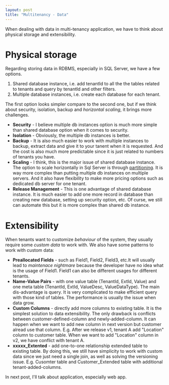 ```yaml
---
layout: post
title: "Multitenancy - Data"
---
```


When dealing with data in multi-tenancy application, we have to think about physical storage and extensibility.

# Physical storage

Regarding storing data in RDBMS, especially in SQL Server, we have a few options.

1. Shared database instance, i.e. add tenantId to all the the tables related to tenants and query by tenantId and other filters.
2. Multiple database instances, i.e. create each database for each tenant.

The first option looks simpler compare to the second one, but if we think about security, isolation, backup and _horizontal scaling_, it brings more challenges.

 - **Security** - I believe multiple db instances option is much more simple than shared database option when it comes to security.
 - **Isolation** - Obviously, the multiple db instances is better.
 - **Backup** - It is also much easier to work with multiple instances to backup, extract data and give it to your tanent when it is requested. And the cost is also much more predictable since it is just related to numbers of tenants you have.
 - **Scaling** - I think, this is the major issue of shared database instance. The option to scale horizontally in Sql Server is through [partitioning][]. It is way more complex than putting multiple db instances on multiple servers. And it also have flexibility to make more pricing options such as dedicated db server for one tenant.
 - **Release Management** - This is one advantage of shared database instance. It is much easier to add one more record in database than creating new database, setting up security option, etc. Of curse, we still can automate this but it is more complex than shared db instance.
 
# Extensibility

When tenants want to customize _behaviour_ of the system, they usually require some _custom data_ to work with. We also have some patterns to work with custom data:

 - **Preallocated Fields** - such as Field1, Field2, Field3, etc.It will usually lead to _maintenace nightmare_ because the developer have no idea what is the usage of Field1. Field1 can also be different usages for different tenants.
 - **Name-Value Pairs** - with one value table (TenantId, ExtId, Value) and one meta table (TenantId, ExtId, ValueDesc, ValueDataType). The main dis-advantage is query. It is very complicated to make efficient query with those kind of tables. The performance is usually the issue when data grow.
 - **Custom Columns** - directly add more columns to existing table. It is the simplest solution to data extensibility. The only drawback is conflicts between customer-defined-column and newly-added-column. It can happen when we want to add new column in next version but customer alread use that column. E.g. After we release v1, tenant A add "Location" column to customer table. When we want to add "Location" column in v2, we have conflict with tenant A.
 - **xxxxx_Extented** - add one-to-one relationship extended table to existing table. By doing this, we still have simplicity to work with custom data since we just need a single join, as well as solving the versioning issue. E.g. Cusomter table and Customer_Extended table with additional tenant-added-columns.
 
In next post, I'll talk about application, especially web app.

[partitioning]: http://technet.microsoft.com/en-us/library/ms188232(v=sql.105).aspx
